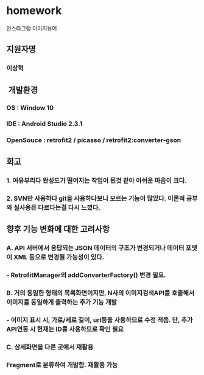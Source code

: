 # homework

인스타그램 이미지뷰어

## 지원자명
### 이상혁
##  개발환경
### OS : Window 10
### IDE : Android Studio 2.3.1
### OpenSouce : retrofit2 / picasso / retrofit2:converter-gson
## 회고
### 1. 여유부리다 완성도가 떨어지는 작업이 된것 같아 아쉬운 마음이 크다.
### 2. SVN만 사용하다 git을 사용하다보니 모르는 기능이 많았다. 이론적 공부와 실사용은 다르다는걸 다시 느꼈다.

## 향후 기능 변화에 대한 고려사항

### A. API 서버에서 응답되는 JSON 데이터의 구조가 변경되거나 데이터 포멧이 XML 등으로 변경될 가능성이 있다. 
### - RetrofitManager의 addConverterFactory() 변경 필요.

### B. 거의 동일한 형태의 목록화면이지만, N사의 이미지검색API를 호출해서 이미지를 동일하게 출력하는 추가 기능 개발 
### - 이미지 표시 시, 가로/세로 길이, url등을 사용하므로 수정 적음. 단, 추가 API연동 시 현재는 ID를 사용하므로 확인 필요

### C. 상세화면을 다른 곳에서 재활용
### Fragment로 분류하여 개발함. 재활용 가능
